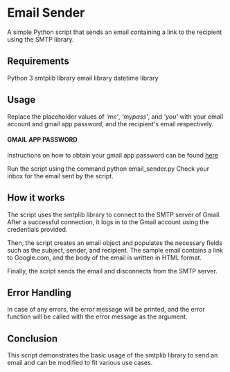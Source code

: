 # Email Sender

A simple Python script that sends an email containing a link to the recipient using the SMTP library.

## Requirements
Python 3
smtplib library
email library
datetime library

## Usage
Replace the placeholder values of _'me'_, _'mypass'_, and _'you'_ with your email account and gmail app password, and the recipient's email respectively.

#### GMAIL APP PASSWORD
Instructions on how to obtain your gmail app password can be found [here](https://towardsdatascience.com/automate-sending-emails-with-gmail-in-python-449cc0c3c317)

Run the script using the command python email_sender.py
Check your inbox for the email sent by the script.

## How it works
The script uses the smtplib library to connect to the SMTP server of Gmail. After a successful connection, it logs in to the Gmail account using the credentials provided.

Then, the script creates an email object and populates the necessary fields such as the subject, sender, and recipient. The sample email contains a link to Google.com, and the body of the email is written in HTML format.

Finally, the script sends the email and disconnects from the SMTP server.

## Error Handling
In case of any errors, the error message will be printed, and the error function will be called with the error message as the argument.

## Conclusion
This script demonstrates the basic usage of the smtplib library to send an email and can be modified to fit various use cases.